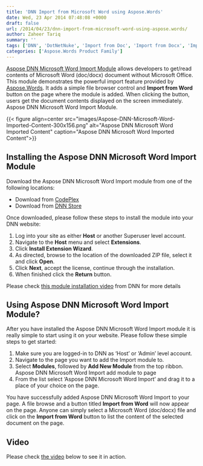 ```yaml
---
title: 'DNN Import from Microsoft Word using Aspose.Words'
date: Wed, 23 Apr 2014 07:48:08 +0000
draft: false
url: /2014/04/23/dnn-import-from-microsoft-word-using-aspose.words/
author: Zaheer Tariq
summary: ''
tags: ['DNN', 'DotNetNuke', 'Import from Doc', 'Import from Docx', 'Import from Word']
categories: ['Aspose.Words Product Family']
---
```


[Aspose DNN Microsoft Word Import Module][1] allows developers to get/read contents of Microsoft Word (doc/docx) document without Microsoft Office. This module demonstrates the powerful import feature provided by [Aspose.Words][2]. It adds a simple file browser control and **Import from Word** button on the page where the module is added. When clicking the button, users get the document contents displayed on the screen immediately.[](https://blog.aspose.com/wp-content/uploads/sites/2/2014/04/Aspose-DNN-Microsoft-Word-Import-Module.png) Aspose DNN Microsoft Word Import Module.



{{< figure align=center src="images/Aspose-DNN-Microsoft-Word-Imported-Content-300x156.png" alt="Aspose DNN Microsoft Word Imported Content" caption="Aspose DNN Microsoft Word Imported Content">}}


## Installing the Aspose DNN Microsoft Word Import Module

Download the Aspose DNN Microsoft Word Import module from one of the following locations:

*   Download from [CodePlex][3]
*   Download from [DNN Store][4]

Once downloaded, please follow these steps to install the module into your DNN website:

1.  Log into your site as either **Host** or another Superuser level account.
2.  Navigate to the **Host** menu and select **Extensions**.
3.  Click **Install Extension Wizard**.
4.  As directed, browse to the location of the downloaded ZIP file, select it and click **Open**.
5.  Click **Next**, accept the license, continue through the installation.
6.  When finished click the **Return** button.

Please check [this module installation video][5] from DNN for more details

## Using Aspose DNN Microsoft Word Import Module?

After you have installed the Aspose DNN Microsoft Word Import module it is really simple to start using it on your website. Please follow these simple steps to get started:

1.  Make sure you are logged-in to DNN as ‘Host’ or ‘Admin’ level account.
2.  Navigate to the page you want to add the Import module to.
3.  Select **Modules**, followed by **Add New Module** from the top ribbon. [](https://blog.aspose.com/wp-content/uploads/sites/2/2014/04/Aspose-DNN-Microsoft-Word-Import-add-module-to-page.png)Aspose DNN Microsoft Word Import add module to page
4.  From the list select ‘Aspose DNN Microsoft Word Import’ and drag it to a place of your choice on the page.

You have successfully added Aspose DNN Microsoft Word Import to your page. A file browse and a button titled **Import from Word** will now appear on the page. Anyone can simply select a Microsoft Word (doc/docx) file and click on the **Import from Word** button to list the content of the selected document on the page.

## Video

Please check [the video][6] below to see it in action.




[1]: https://docs.aspose.com/words/net/dnn-word-import-module/
[2]: https://products.aspose.com/words
[3]: https://docs.aspose.com/
[4]: http://store.dnnsoftware.com/home/product-details/aspose-net-word-import-for-dnn-module
[5]: http://www.dnnsoftware.com/community/learn/video-library/view-video/video/542/view/details/how-to-install-a-module-in-dotnetnuke-7
[6]: https://www.youtube.com/watch?v=-Leeo3saS4I





